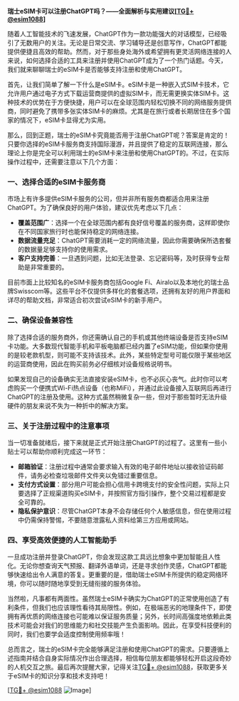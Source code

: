 **瑞士eSIM卡可以注册ChatGPT吗？——全面解析与实用建议[[TG💪+ @esim1088](https://t.me/s/esim1088)]**

随着人工智能技术的飞速发展，ChatGPT作为一款功能强大的对话模型，已经吸引了无数用户的关注。无论是日常交流、学习辅导还是创意写作，ChatGPT都能提供便捷且高效的帮助。然而，对于那些身处海外或希望拥有更灵活网络连接的人来说，如何选择合适的工具来注册并使用ChatGPT成为了一个热门话题。今天，我们就来聊聊瑞士的eSIM卡是否能够支持注册和使用ChatGPT。

首先，让我们简单了解一下什么是eSIM卡。eSIM卡是一种嵌入式SIM卡技术，它允许用户通过电子方式下载运营商提供的虚拟SIM卡，而无需更换实体SIM卡。这种技术的优势在于方便快捷，用户可以在全球范围内轻松切换不同的网络服务提供商，同时避免了携带多张实体SIM卡的麻烦。尤其是在旅行或者长期居住在多个国家的情况下，eSIM卡显得尤为实用。

那么，回到正题，瑞士的eSIM卡究竟能否用于注册ChatGPT呢？答案是肯定的！只要你选择的eSIM卡服务商支持国际漫游，并且提供了稳定的互联网连接，那么理论上你是完全可以利用瑞士的eSIM卡来注册和使用ChatGPT的。不过，在实际操作过程中，还需要注意以下几个方面：

### **一、选择合适的eSIM卡服务商**

市场上有许多提供eSIM卡服务的公司，但并非所有服务商都适合用来注册ChatGPT。为了确保良好的用户体验，建议优先考虑以下几点：
- **覆盖范围广**：选择一个在全球范围内都有良好信号覆盖的服务商，这样即使你在不同国家旅行时也能保持稳定的网络连接。
- **数据流量充足**：ChatGPT需要消耗一定的网络流量，因此你需要确保所选套餐的数据量足够支持你的使用需求。
- **客户支持完善**：一旦遇到问题，比如无法登录、忘记密码等，及时获得专业帮助是非常重要的。

目前市面上比较知名的eSIM卡服务商包括Google Fi、Airalo以及本地化的瑞士品牌Swisscom等。这些平台不仅提供多样化的套餐选项，还拥有友好的用户界面和详尽的帮助文档，非常适合初次尝试eSIM卡的新手用户。

### **二、确保设备兼容性**

除了选择合适的服务商外，你还需确认自己的手机或其他终端设备是否支持eSIM卡功能。大多数现代智能手机和平板电脑都已经内置了eSIM功能，但如果你使用的是较老款机型，则可能不支持该技术。此外，某些特定型号可能仅限于某些地区的运营商使用，因此在购买前务必仔细核对设备规格说明书。

如果发现自己的设备确实无法直接安装eSIM卡，也不必灰心丧气。此时你可以考虑购买一个便携式Wi-Fi热点设备（也称MiFi），并通过此设备接入互联网后再进行ChatGPT的注册及使用。这种方式虽然稍微复杂一些，但对于那些暂时无法升级硬件的朋友来说不失为一种折中的解决方案。

### **三、关于注册过程中的注意事项**

当一切准备就绪后，接下来就是正式开始注册ChatGPT的过程了。这里有一些小贴士可以帮助你顺利完成这一环节：
- **邮箱验证**：注册过程中通常会要求输入有效的电子邮件地址以接收验证码邮件，请务必检查垃圾邮件文件夹以免错过重要信息。
- **支付方式设置**：部分用户可能会担心信用卡跨境支付的安全性问题，实际上只要选择了正规渠道购买eSIM卡，并按照官方指引操作，整个交易过程都是安全可靠的。
- **隐私保护意识**：尽管ChatGPT本身不会存储任何个人敏感信息，但在使用过程中仍需保持警惕，不要随意泄露私人资料给第三方应用或网站。

### **四、享受高效便捷的人工智能助手**

一旦成功注册并登录ChatGPT，你会发现这款工具远比想象中更加智能且人性化。无论你想查询天气预报、翻译外语单词，还是寻求创作灵感，ChatGPT都能够快速给出令人满意的答复。更重要的是，借助瑞士eSIM卡所提供的稳定网络环境，你可以随时随地享受到无缝衔接的服务体验。

当然啦，凡事都有两面性。虽然瑞士eSIM卡确实为ChatGPT的正常使用创造了有利条件，但我们也应该理性看待其局限性。例如，在极端恶劣的地理条件下，即使拥有再优质的网络连接也可能难以保证服务质量；另外，长时间高强度地依赖此类技术可能会对我们的思维能力和社交技能产生负面影响。因此，在享受科技便利的同时，我们也要学会适度控制使用频率哦！

总而言之，瑞士的eSIM卡完全能够满足注册和使用ChatGPT的需求。只要遵循上述指南并结合自身实际情况作出合理选择，相信每位朋友都能够轻松开启这段奇妙的人机交互之旅。最后再次提醒大家，记得关注[TG💪+ @esim1088](https://t.me/s/esim1088)，获取更多关于eSIM卡的知识分享和技术支持吧！

[[TG💪+ @esim1088](https://t.me/s/esim1088) ![Image](https://i.postimg.cc/4NQfJmqS/Snipaste-2025-05-13-00-14-12.png)]